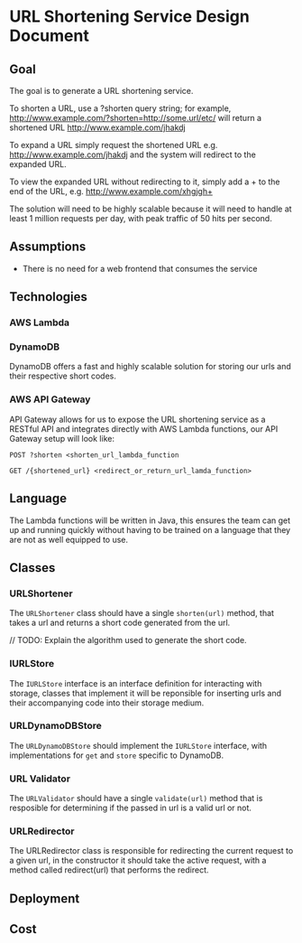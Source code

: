 # URL Shortening Service Design Document

## Goal

The goal is to generate a URL shortening service.

To shorten a URL, use a ?shorten query string; for example, <http://www.example.com/?shorten=http://some.url/etc/> will return a shortened URL <http://www.example.com/jhakdj>

To expand a URL simply request the shortened URL e.g. <http://www.example.com/jhakdj> and the system will redirect to the expanded URL.

To view the expanded URL without redirecting to it, simply add a + to the end of the URL, e.g. <http://www.example.com/xhgjgh+>

The solution will need to be highly scalable because it will need to handle at least 1 million requests per day, with peak traffic of 50 hits per second.

## Assumptions

* There is no need for a web frontend that consumes the service

## Technologies

### AWS Lambda

### DynamoDB

DynamoDB offers a fast and highly scalable solution for storing our urls and their respective short codes.

### AWS API Gateway

API Gateway allows for us to expose the URL shortening service as a RESTful API and integrates directly with AWS Lambda functions, our API Gateway setup will look like:

`POST ?shorten <shorten_url_lambda_function`

`GET /{shortened_url} <redirect_or_return_url_lamda_function>`

## Language

The Lambda functions will be written in Java, this ensures the team can get up and running quickly without having to be trained on a language that they are not as well equipped to use.

## Classes

### URLShortener

The `URLShortener` class should have a single `shorten(url)` method, that takes a url and returns a short code generated from the url.

// TODO: Explain the algorithm used to generate the short code.

### IURLStore

The `IURLStore` interface is an interface definition for interacting with storage, classes that implement it will be reponsible for inserting urls and their accompanying code into their storage medium.

### URLDynamoDBStore

The `URLDynamoDBStore` should implement the `IURLStore` interface, with implementations for `get` and `store` specific to DynamoDB.  

### URL Validator

The `URLValidator` should have a single `validate(url)` method that is resposible for determining if the passed in url is a valid url or not.

### URLRedirector

The URLRedirector class is responsible for redirecting the current request to a given url, in the constructor it should take the active request, with a method called redirect(url) that performs the redirect.

## Deployment

## Cost
